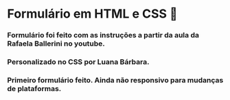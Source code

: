# Formulário em HTML e CSS 📄

### Formulário foi feito com as instruções a partir da aula da Rafaela Ballerini no youtube.

### Personalizado no CSS por Luana Bárbara.

### Primeiro formulário feito. Ainda não responsivo para mudanças de plataformas.


